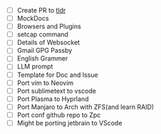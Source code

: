- [ ] Create PR to [tldr](https://github.com/tldr-pages/tldr)
- [ ] MockDocs
- [ ] Browsers and Plugins
- [ ] setcap command
- [ ] Details of Websocket
- [ ] Gmail GPG Passby
- [ ] English Grammer
- [ ] LLM prompt
- [ ] Template for Doc and Issue
- [ ] Port vim to Neovim
- [ ] Port sublimetext to vscode
- [ ] Port Plasma to Hyprland
- [ ] Port Manjaro to Arch with ZFS(and learn RAID)
- [ ] Port conf github repo to Zpc
- [ ] Might be porting jetbrain to VScode